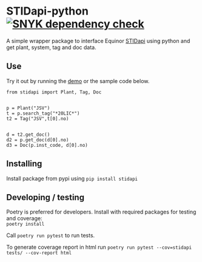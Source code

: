 # STIDapi-python [![SNYK dependency check](https://github.com/equinor/STIDapi-python/actions/workflows/snyk.yml/badge.svg)](https://github.com/equinor/STIDapi-python/actions/workflows/snyk.yml)

A simple wrapper package to interface Equinor [STIDapi](https://stidapi.equinor.com/) using python and get plant, system, tag and doc data.


## Use

Try it out by running the [demo](examples/demo.py) or the sample code below.

```
from stidapi import Plant, Tag, Doc


p = Plant("JSV")
t = p.search_tag("*20LIC*")
t2 = Tag("JSV",t[0].no)


d = t2.get_doc()
d2 = p.get_doc(d[0].no)
d3 = Doc(p.inst_code, d[0].no)
```

## Installing

Install package from pypi using `pip install stidapi`

## Developing / testing

Poetry is preferred for developers. Install with required packages for testing and coverage:  
`poetry install`

Call `poetry run pytest` to run tests.

To generate coverage report in html run `poetry run pytest --cov=stidapi tests/ --cov-report html`

